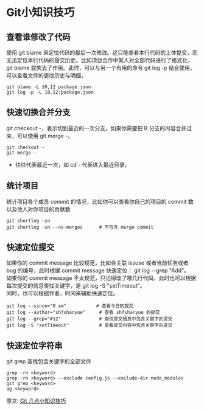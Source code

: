 # Git小知识技巧
## 查看谁修改了代码
使用 git blame <file> 来定位代码的最后一次修改。这只能查看本行代码的上体提交，而无法定位本行代码的提交历史。比如项目合作中某人对全部代码进行了格式化，git blame 就失去了作用。此时，可以与另一个有用的命令 git log -p <file> 结合使用，可以查看文件的更改历史与明细， 
``` 
git blame -L 10,12 package.json
git log -p -L 10,12:package.json
```

## 快速切换合并分支
git checkout -，表示切到最近的一次分支。如果你需要把 B 分支的内容合并过来，可以使用 git merge -。
``` 
git checkout -
git merge -
```
- 往往代表最近一次，如 cd - 代表进入最近目录，

## 统计项目
统计项目各个成员 commit 的情况，比如你可以查看你自己的项目的 commit 数以及他人对你项目的贡献数
``` 
git shortlog -sn
git shortlog -sn --no-merges      # 不包含 merge commit
```
## 快速定位提交
如果你的 commit message 比较规范，比如会关联 issuse 或者当前任务或者 bug 的编号，此时根据 commit message 快速定位： git log --grep "Add"。  
如果你的 commit message 不太规范，只记得改了哪几行代码，此时也可以根据每次提交的信息查找关键字，是 git log -S "setTimeout"。  
同时，也可以根据作者，时间来辅助快速定位。  
``` 
git log --since="0 am" 　　　     # 查看今日的提交
git log --author="shfshanyue"     # 查看 shfshanyue 的提交
git log --grep="#12"              # 查找提交信息中包含关键字的提交
git log -S "setTimeout"           # 查看提交内容中包含关键字的提交
```
## 快速定位字符串
git grep <keyword>查找包含关键字的全部文件
``` 
grep -rn <keyword>
grep -rn <keyword> --exclude config.js --exclude-dir node_modules
git grep <keyword>
ag <keyword>
```

原文:
[Git 几点小知识技巧](https://juejin.cn/post/7030441979645263909)
